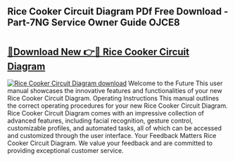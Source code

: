 ## Rice Cooker Circuit Diagram PDf Free Download - Part-7NG Service Owner Guide OJCE8

# <h2><a href="http://dfmevuy.blite.top/?on=Rice+Cooker+Circuit+Diagram">🔗Download New 👉🔴 Rice Cooker Circuit Diagram</a></h2>

[![Rice Cooker Circuit Diagram download](https://i.imgur.com/lujVjoI.png)](http://dfmevuy.blite.top/?on=Rice+Cooker+Circuit+Diagram)
Welcome to the Future This user manual showcases the innovative features and functionalities of your new Rice Cooker Circuit Diagram. Operating Instructions This manual outlines the correct operating procedures for your new Rice Cooker Circuit Diagram. Rice Cooker Circuit Diagram comes with an impressive collection of advanced features, including facial recognition, gesture control, customizable profiles, and automated tasks, all of which can be accessed and customized through the user interface. Your Feedback Matters Rice Cooker Circuit Diagram. We value your feedback and are committed to providing exceptional customer service.
